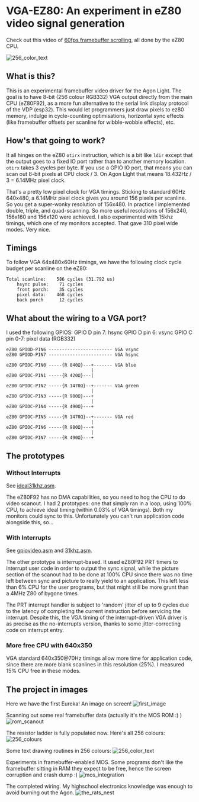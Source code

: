 # VGA-EZ80: An experiment in eZ80 video signal generation

Check out this video of [60fps framebuffer scrolling](https://www.youtube.com/shorts/ev4wi_WDekA),
all done by the eZ80 CPU.

![256_color_text](pictures/PXL_20250428_text.jpg)

## What is this?

This is an experimental framebuffer video driver for the Agon
Light. The goal is to have 8-bit (256 colour RGB332) VGA output
directly from the main CPU (eZ80F92), as a more fun alternative
to the serial link display protocol of the VDP (esp32). This would
let programmers just draw pixels to ez80 memory, indulge in
cycle-counting optimisations, horizontal sync effects (like framebuffer
offsets per scanline for wibble-wobble effects), etc.

## How's that going to work?

It all hinges on the eZ80 `otirx` instruction, which is a bit
like `ldir` except that the output goes to a fixed IO port rather
than to another memory location. `otirx` takes 3 cycles per byte.
If you use a GPIO IO port, that means you can scan out 8-bit pixels
at CPU clock / 3. On Agon Light that means 18.432Hz / 3 = 6.14MHz
pixel clock.

That's a pretty low pixel clock for VGA timings. Sticking to standard 60Hz 640x480,
a 6.14MHz pixel clock gives you around 156 pixels per scanline. So
you get a super-wonky resolution of 156x480. In practice I implemented
double, triple, and quad-scanning. So more useful resolutions of
156x240, 156x160 and 156x120 were achieved. I also experimented with
15khz timings, which one of my monitors accepted. That gave 310 pixel
wide modes. Very nice.

## Timings

To follow VGA 64x480x60Hz timings, we have the following clock cycle
budget per scanline on the eZ80:

```
Total scanline:    586 cycles (31.792 us)
    hsync pulse:    71 cycles
    front porch:    35 cycles
    pixel data:    468 cycles
    back porch      12 cycles
```

## What about the wiring to a VGA port?

I used the following GPIOS:
GPIO D pin 7: hsync
GPIO D pin 6: vsync
GPIO C pin 0-7: pixel data (RGB332)

```
eZ80 GPIOD-PIN6 ------------------------ VGA vsync
eZ80 GPIOD-PIN7 ------------------------ VGA hsync

eZ80 GPIOC-PIN0 -----{R 840Ω}---+------- VGA blue
                                |
eZ80 GPIOC-PIN1 -----{R 420Ω}---|

eZ80 GPIOC-PIN2 -----{R 1470Ω}--+------- VGA green
                                |
eZ80 GPIOC-PIN3 -----{R 980Ω}---+
                                |
eZ80 GPIOC-PIN4 -----{R 490Ω}---+

eZ80 GPIOC-PIN5 -----{R 1470Ω}--+------- VGA red
                                |
eZ80 GPIOC-PIN6 -----{R 980Ω}---+
                                |
eZ80 GPIOC-PIN7 -----{R 490Ω}---+
```

## The prototypes

### Without Interrupts

See [ideal31khz.asm](ideal31khz.asm).

The eZ80F92 has no DMA capabilities, so you need to hog the
CPU to do video scanout. I had 2 prototypes: one that simply ran in
a loop, using 100% CPU, to achieve ideal timing (within 0.03% of VGA
timings). Both my monitors could sync to this. Unfortunately you
can't run application code alongside this, so...

### With Interrupts

See [gpiovideo.asm](gpiovideo.asm) and [31khz.asm](31khz.asm).

The other prototype is interrupt-based. It used eZ80F92 PRT timers
to interrupt user code in order to output the sync signal, while 
the picture section of the scanout had to be done at 100% CPU since
there was no time left between sync and picture to really yield
to an application. This left less than 6% CPU for the user programs,
but that might still be more grunt than a 4MHz Z80 of bygone times.

The PRT interrupt handler is subject to 'random' jitter of up to
9 cycles due to the latency of completing the current instruction
before servicing the interrupt. Despite this, the VGA timing of
the interrupt-driven VGA driver is as precise as the no-interrupts
version, thanks to some jitter-correcting code on interrupt entry.

### More free CPU with 640x350

VGA standard 640x350@70Hz timings allow more time for application code,
since there are more blank scanlines in this resolution (25%).
I measured 15% CPU free in these modes.

## The project in images

Here we have the first Eureka! An image on screen!
![first_image](pictures/PXL_20250415_first_image.jpg)

Scanning out some real framebuffer data (actually it's the MOS ROM :) )
![rom_scanout](pictures/PXL_20250415_rom_scanout.jpg)

The resistor ladder is fully populated now. Here's all 256 colours:
![256_colours](pictures/PXL_20250418_256_colours.jpg)

Some text drawing routines in 256 colours:
![256_color_text](pictures/PXL_20250428_text.jpg)

Experiments in framebuffer-enabled MOS. Some programs don't like the framebuffer
sitting in RAM they expect to be free, hence the screen corruption and
crash dump :)
![mos_integration](pictures/PXL_20250428_mos_integration.jpg)

The completed wiring. My highschool electronics knowledge was enough to
avoid burning out the Agon.
![the_rats_nest](pictures/PXL_20250504_the_rats_nest.jpg)
